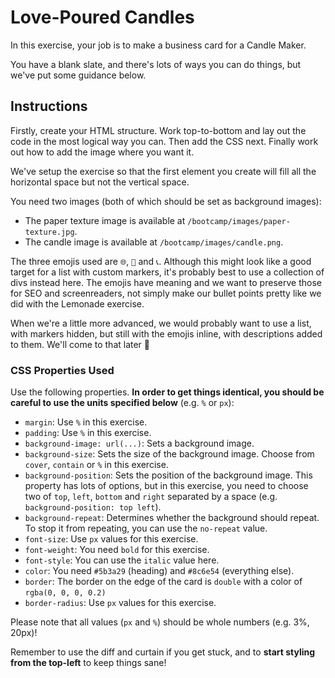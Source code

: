 # Love-Poured Candles

In this exercise, your job is to make a business card for a Candle Maker.

You have a blank slate, and there's lots of ways you can do things, but we've put some guidance below.

## Instructions

Firstly, create your HTML structure. Work top-to-bottom and lay out the code in the most logical way you can. Then add the CSS next. Finally work out how to add the image where you want it.

We've setup the exercise so that the first element you create will fill all the horizontal space but not the vertical space.

You need two images (both of which should be set as background images):

- The paper texture image is available at `/bootcamp/images/paper-texture.jpg`.
- The candle image is available at `/bootcamp/images/candle.png`.

The three emojis used are `🌐`, `📧` and `📞`.
Although this might look like a good target for a list with custom markers, it's probably best to use a collection of divs instead here.
The emojis have meaning and we want to preserve those for SEO and screenreaders, not simply make our bullet points pretty like we did with the Lemonade exercise.

When we're a little more advanced, we would probably want to use a list, with markers hidden, but still with the emojis inline, with descriptions added to them. We'll come to that later 🙂

### CSS Properties Used

Use the following properties. **In order to get things identical, you should be careful to use the units specified below** (e.g. `%` or `px`):

- `margin`: Use `%` in this exercise.
- `padding`: Use `%` in this exercise.
- `background-image: url(...)`: Sets a background image.
- `background-size`: Sets the size of the background image. Choose from `cover`, `contain` or `%` in this exercise.
- `background-position`: Sets the position of the background image. This property has lots of options, but in this exercise, you need to choose two of `top`, `left`, `bottom` and `right` separated by a space (e.g. `background-position: top left`).
- `background-repeat`: Determines whether the background should repeat. To stop it from repeating, you can use the `no-repeat` value.
- `font-size`: Use `px` values for this exercise.
- `font-weight`: You need `bold` for this exercise.
- `font-style`: You can use the `italic` value here.
- `color`: You need `#5b3a29` (heading) and `#8c6e54` (everything else).
- `border`: The border on the edge of the card is `double` with a color of `rgba(0, 0, 0, 0.2)`
- `border-radius`: Use `px` values for this exercise.

Please note that all values (`px` and `%`) should be whole numbers (e.g. 3%, 20px)!

Remember to use the diff and curtain if you get stuck, and to **start styling from the top-left** to keep things sane!
